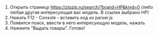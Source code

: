 1. Открыть страницу https://zipzip.ru/search/?brand=HP&kind=0 (либо любая другая интересующая вас модель. В ссылке выбрано HP)
2. Нажать F12 - Console - вставить код из parser.js
3. Появится поиск, ввести в него интересующую модель, нажать
4. Нажмите "Выдать товары". Готово!
